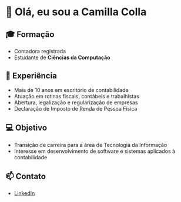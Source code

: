 # 👋 Olá, eu sou a Camilla Colla  

## 🎓 Formação
- Contadora registrada  
- Estudante de **Ciências da Computação**  

## 💼 Experiência
- Mais de 10 anos em escritório de contabilidade  
- Atuação em rotinas fiscais, contábeis e trabalhistas  
- Abertura, legalização e regularização de empresas  
- Declaração de Imposto de Renda de Pessoa Física  

## 💻 Objetivo
- Transição de carreira para a área de Tecnologia da Informação  
- Interesse em desenvolvimento de software e sistemas aplicados à contabilidade  

## 📫 Contato
- [LinkedIn](https://www.linkedin.com/in/camilla-colla-b30a45382/)
